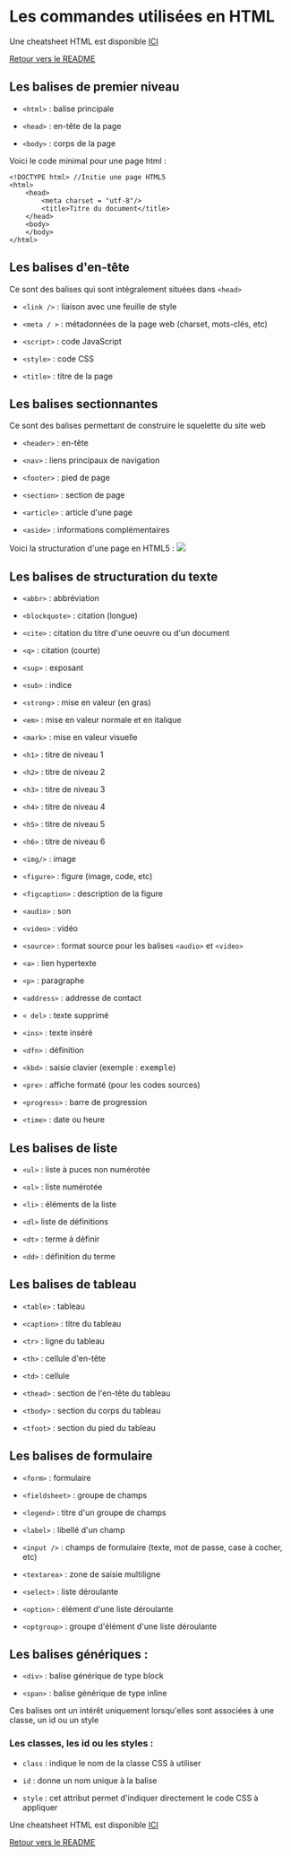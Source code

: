 # Les commandes utilisées en HTML

Une cheatsheet HTML est disponible [ICI](https://www.frontendcheatsheets.com/html)

[Retour vers le README](https://github.com/CalcagnoLoic/aide_memoire/blob/main/README.md)

## Les balises de premier niveau

- `<html>` : balise principale

- `<head>` : en-tête de la page

- `<body>` : corps de la page

Voici le code minimal pour une page html :

```
<!DOCTYPE html> //Initie une page HTML5
<html>
    <head>
        <meta charset = "utf-8"/>
        <title>Titre du document</title>
    </head>
    <body>
    </body>
</html>
```

## Les balises d'en-tête 

Ce sont des balises qui sont intégralement situées dans `<head>`

- `<link />` : liaison avec une feuille de style

- `<meta / >` : métadonnées de la page web (charset, mots-clés, etc)

- `<script>` : code JavaScript

- `<style>` : code CSS

- `<title>` : titre de la page

## Les balises sectionnantes 

Ce sont des balises permettant de construire le squelette du site web

- `<header>` : en-tête

- `<nav>` : liens principaux de navigation

- `<footer>` : pied de page

- `<section>` : section de page

- `<article>` : article d'une page

- `<aside>` : informations complémentaires 

Voici la structuration d'une page en HTML5 : ![](https://tutorialesenlinea.es/uploads/posts/2019-08/1565277297_estructura-de-un-sitio-web-en-html5-_tutoriales_en_linea.webp)

## Les balises de structuration du texte 

- `<abbr>` : abbréviation

- `<blockquote>` : citation (longue)

- `<cite>` : citation du titre d'une oeuvre ou d'un document

- `<q>` : citation (courte)

- `<sup>` : exposant

- `<sub>` : indice

- `<strong>` : mise en valeur (en gras)

- `<em>` : mise en valeur normale et en italique

- `<mark>` : mise en valeur visuelle

- `<h1>` : titre de niveau 1

- `<h2>` : titre de niveau 2

- `<h3>` : titre de niveau 3

- `<h4>` : titre de niveau 4

- `<h5>` : titre de niveau 5

- `<h6>` : titre de niveau 6

- `<img/>` : image

- `<figure>` : figure (image, code, etc)

- `<figcaption>` : description de la figure

- `<audio>` : son

- `<video>` : vidéo

- `<source>` : format source pour les balises `<audio>` et `<video>`

- `<a>` : lien hypertexte

- `<p>` : paragraphe

- `<address>` : addresse de contact

- `< del>` : texte supprimé

- `<ins>` : texte inséré

- `<dfn>` : définition

- `<kbd>` : saisie clavier (exemple : <kbd>exemple</kbd>)

- `<pre>` : affiche formaté (pour les codes sources)

- `<progress>` : barre de progression

- `<time>` : date ou heure

## Les balises de liste 

- `<ul>` : liste à puces non numérotée

- `<ol>` : liste numérotée

- `<li>` : éléments de la liste

- `<dl>` liste de définitions

- `<dt>` : terme à définir

- `<dd>` : définition du terme

## Les balises de tableau 

- `<table>` : tableau

- `<caption>` : titre du tableau

- `<tr>` : ligne du tableau

- `<th>` : cellule d'en-tête

- `<td>` : cellule

- `<thead>` : section de l'en-tête du tableau

- `<tbody>` : section du corps du tableau

- `<tfoot>` : section du pied du tableau

## Les balises de formulaire

- `<form>` : formulaire

- `<fieldsheet>` : groupe de champs 

- `<legend>` : titre d'un groupe de champs

- `<label>` : libellé d'un champ

- `<input />` : champs de formulaire (texte, mot de passe, case à cocher, etc)

- `<textarea>` : zone de saisie multiligne

- `<select>` : liste déroulante

- `<option>` : élément d'une liste déroulante

- `<optgroup>` : groupe d'élément d'une liste déroulante

## Les balises génériques : 

- `<div>` : balise générique de type block

- `<span>` : balise générique de type inline

Ces balises ont un intérêt uniquement lorsqu'elles sont associées à une classe, un id ou un style

### Les classes, les id ou les styles :

* `class` : indique le nom de la classe CSS à utiliser 

* `id` : donne un nom unique à la balise

* `style` : cet attribut permet d'indiquer directement le code CSS à appliquer 

Une cheatsheet HTML est disponible [ICI](https://www.frontendcheatsheets.com/html)

[Retour vers le README](https://github.com/CalcagnoLoic/aide_memoire/blob/main/README.md)
